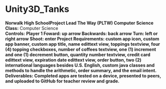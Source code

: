 # Unity3D_Tanks
<b>Norwalk High School</b><b>Project Lead The Way (PLTW) Computer Science</b><br>
<b>Class:</b> Computer Science<br>
<b>Controls:</b>
<b>Player 1 <b>Foward:</b> up arrow <b>Backwards:</b> back arrow <b>Turn:</b> left or right arrow <b>Shoot:</b> enter
<b>Project Requirements:</b> custom app icon, custom app banner, custom app title, name edittext view, toppings textview, four (4) topping checkboxes, number of coffees textview, one (1) increment and one (1) decrement button, quantity number textview, credit card edittext view, expiration date edittext view, order button, two (2) international languages besides U.S. English, custom java classes and methods to handle the arithmetic, order summary, and the email intent.<br>
<b>Deliverables:</b> Completed apps are tested on a device, presented to peers, and uploaded to GitHub for teacher review and grade.   
<br>
